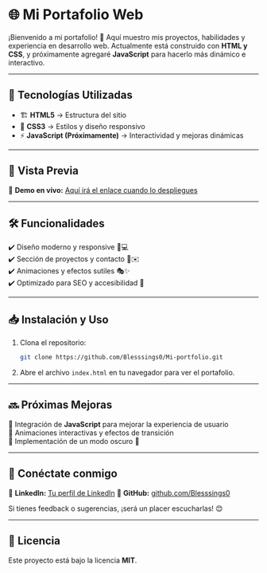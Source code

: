 # 🌐 Mi Portafolio Web  

¡Bienvenido a mi portafolio! 🚀 Aquí muestro mis proyectos, habilidades y experiencia en desarrollo web. Actualmente está construido con **HTML y CSS**, y próximamente agregaré **JavaScript** para hacerlo más dinámico e interactivo.  

---

## 🎨 Tecnologías Utilizadas  

- 🏗 **HTML5** → Estructura del sitio  
- 🎨 **CSS3** → Estilos y diseño responsivo  
- ⚡ **JavaScript (Próximamente)** → Interactividad y mejoras dinámicas  

---

## 📸 Vista Previa  

🔗 **Demo en vivo:** [Aquí irá el enlace cuando lo despliegues](https://portfolio-julio.vercel.app/)  

---

## 🛠️ Funcionalidades  

✔️ Diseño moderno y responsive 📱💻  
✔️ Sección de proyectos y contacto 📂✉️  
✔️ Animaciones y efectos sutiles 🎭✨  
✔️ Optimizado para SEO y accesibilidad 🚀  

---

## 📥 Instalación y Uso  

1. Clona el repositorio:  
   ```bash
   git clone https://github.com/Blesssings0/Mi-portfolio.git
   ```
2. Abre el archivo `index.html` en tu navegador para ver el portafolio.  

---

## 🔜 Próximas Mejoras  

🔹 Integración de **JavaScript** para mejorar la experiencia de usuario  
🔹 Animaciones interactivas y efectos de transición  
🔹 Implementación de un modo oscuro 🌙  

---

## 🚀 Conéctate conmigo  

💼 **LinkedIn:** [Tu perfil de LinkedIn](www.linkedin.com/in/julio-antonio-solís-b05861344) 
📂 **GitHub:** [github.com/Blesssings0](https://github.com/Blesssings0)  

Si tienes feedback o sugerencias, ¡será un placer escucharlas! 😊  

---

## 📝 Licencia  

Este proyecto está bajo la licencia **MIT**.  

